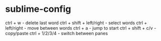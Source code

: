 # sublime-config
ctrl + w - delete last word
ctrl + shift + left/right - select words
ctrl + left/right - move between words
ctrl + a - jump to start
ctrl + shift + c/v - copy/paste
ctrl + 1/2/3/4 - switch between panes
